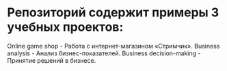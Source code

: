 # Репозиторий содержит примеры 3 учебных проектов:
Online game shop - Работа с интернет-магазином «Стримчик».
Business analysis - Анализ бизнес-показателей. 
Business decision-making - Принятие решений в бизнесе. 